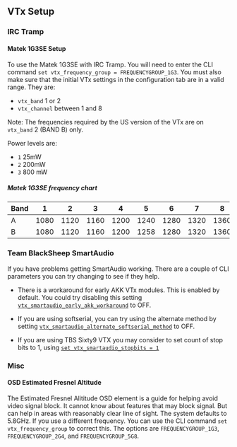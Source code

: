 ## VTx Setup

### IRC Tramp

#### Matek 1G3SE Setup

To use the Matek 1G3SE with IRC Tramp. You will need to enter the CLI command `set vtx_frequency_group = FREQUENCYGROUP_1G3`. You must also make sure that the initial VTx settings in the configuration tab are in a valid range. They are: 
- `vtx_band` 1 or 2
- `vtx_channel` between 1 and 8

Note: The frequencies required by the US version of the VTx are on `vtx_band` 2 (BAND B) only.

Power levels are: 
- `1` 25mW
- `2` 200mW
- `3` 800 mW

##### Matek 1G3SE frequency chart

| Band | 1    | 2    | 3    | 4    | 5    | 6    | 7    | 8    |
|------|------|------|------|------|------|------|------|------|
| A    | 1080 | 1120 | 1160 | 1200 | 1240 | 1280 | 1320 | 1360 |
| B    | 1080 | 1120 | 1160 | 1200 | 1258 | 1280 | 1320 | 1360 |

### Team BlackSheep SmartAudio

If you have problems getting SmartAudio working. There are a couple of CLI parameters you can try changing to see if they help.

- There is a workaround for early AKK VTx modules. This is enabled by default. You could try disabling this setting [`vtx_smartaudio_early_akk_workaround`](https://github.com/iNavFlight/inav/blob/master/docs/Settings.md#vtx_smartaudio_early_akk_workaround) to OFF.

- If you are using softserial, you can try using the alternate method by setting [`vtx_smartaudio_alternate_softserial_method`](https://github.com/iNavFlight/inav/blob/master/docs/Settings.md#vtx_smartaudio_alternate_softserial_method) to OFF.

- If you are using TBS Sixty9 VTX you may consider to set count of stop bits to 1, using [`set vtx_smartaudio_stopbits = 1`](https://github.com/iNavFlight/inav/blob/master/docs/Settings.md#vtx_smartaudio_stopbits)


### Misc

#### OSD Estimated Fresnel Altitude

The Estimated Fresnel Alititude OSD element is a guide for helping avoid video signal block. It cannot know about features that may block signal. But can help in areas with reasonably clear line of sight. The system defaults to 5.8GHz. If you use a different frequency. You can use the CLI command `set vtx_frequency_group` to correct this. The options are `FREQUENCYGROUP_1G3`, `FREQUENCYGROUP_2G4`, and `FREQUENCYGROUP_5G8`.